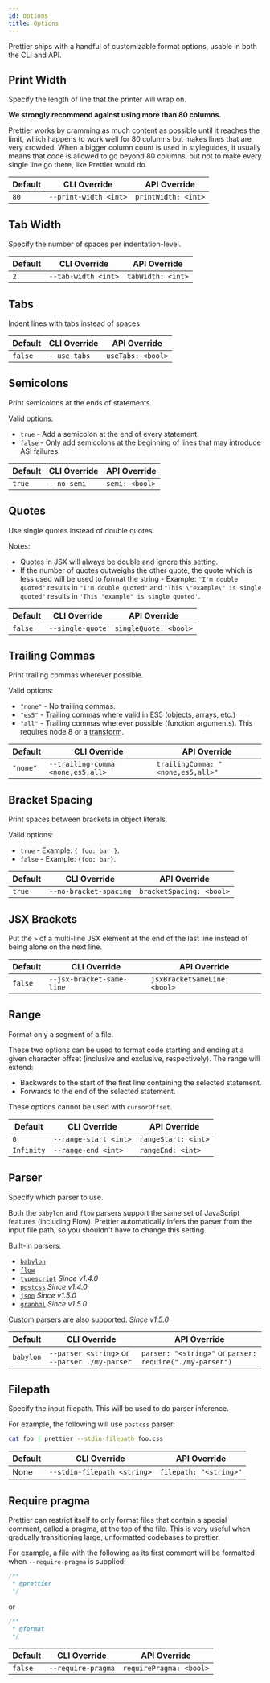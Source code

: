 ```yaml
---
id: options
title: Options
---
```


Prettier ships with a handful of customizable format options, usable in both the CLI and API.

## Print Width
Specify the length of line that the printer will wrap on.

**We strongly recommend against using more than 80 columns.**

Prettier works by cramming as much content as possible until it reaches the limit, which happens to work well for 80 columns but makes lines that are very crowded. When a bigger column count is used in styleguides, it usually means that code is allowed to go beyond 80 columns, but not to make every single line go there, like Prettier would do.

Default | CLI Override | API Override
--------|--------------|-------------
`80` | `--print-width <int>` | `printWidth: <int>`

## Tab Width
Specify the number of spaces per indentation-level.

Default | CLI Override | API Override
--------|--------------|-------------
 `2` | `--tab-width <int>` | `tabWidth: <int>`

## Tabs
Indent lines with tabs instead of spaces

Default | CLI Override | API Override
--------|--------------|-------------
`false` | `--use-tabs` | `useTabs: <bool>`

## Semicolons
Print semicolons at the ends of statements.

Valid options:

 * `true` - Add a semicolon at the end of every statement.
 * `false` - Only add semicolons at the beginning of lines that may introduce ASI failures.

Default | CLI Override | API Override
--------|--------------|-------------
`true` | `--no-semi` | `semi: <bool>`

## Quotes
Use single quotes instead of double quotes.

Notes:

* Quotes in JSX will always be double and ignore this setting.
* If the number of quotes outweighs the other quote, the quote which is less used will be used to format the string - Example: `"I'm double quoted"` results in `"I'm double quoted"` and `"This \"example\" is single quoted"` results in `'This "example" is single quoted'`.

Default | CLI Override | API Override
--------|--------------|-------------
`false` |  `--single-quote` | `singleQuote: <bool>`

## Trailing Commas
Print trailing commas wherever possible.

Valid options:

 * `"none"` - No trailing commas.
 * `"es5"` - Trailing commas where valid in ES5 (objects, arrays, etc.)
 * `"all"` - Trailing commas wherever possible (function arguments). This requires node 8 or a [transform](https://babeljs.io/docs/plugins/syntax-trailing-function-commas/).

Default | CLI Override | API Override
--------|--------------|-------------
`"none"` | `--trailing-comma <none,es5,all>` | `trailingComma: "<none,es5,all>"`

## Bracket Spacing
Print spaces between brackets in object literals.

Valid options:
 * `true` - Example: `{ foo: bar }`.
 * `false` - Example: `{foo: bar}`.

Default | CLI Override | API Override
--------|--------------|-------------
`true` | `--no-bracket-spacing` | `bracketSpacing: <bool>`

## JSX Brackets
Put the `>` of a multi-line JSX element at the end of the last line instead of being alone on the next line.

Default | CLI Override | API Override
--------|--------------|-------------
`false` | `--jsx-bracket-same-line` | `jsxBracketSameLine: <bool>`

## Range
Format only a segment of a file.

These two options can be used to format code starting and ending at a given character offset (inclusive and exclusive, respectively). The range will extend:

* Backwards to the start of the first line containing the selected statement.
* Forwards to the end of the selected statement.

These options cannot be used with `cursorOffset`.

Default | CLI Override | API Override
--------|--------------|-------------
`0`        | `--range-start <int>`| `rangeStart: <int>`
`Infinity` | `--range-end <int>`  | `rangeEnd: <int>`

## Parser
Specify which parser to use.

Both the `babylon` and `flow` parsers support the same set of JavaScript features (including Flow). Prettier automatically infers the parser from the input file path, so you shouldn't have to change this setting.

Built-in parsers:

 * [`babylon`](https://github.com/babel/babylon/)
 * [`flow`](https://github.com/facebook/flow/tree/master/src/parser)
 * [`typescript`](https://github.com/eslint/typescript-eslint-parser) _Since v1.4.0_
 * [`postcss`](https://github.com/postcss/postcss) _Since v1.4.0_
 * [`json`](https://github.com/vtrushin/json-to-ast) _Since v1.5.0_
 * [`graphql`](https://github.com/graphql/graphql-js/tree/master/src/language) _Since v1.5.0_

[Custom parsers](#custom-parser-api) are also supported.  _Since v1.5.0_

Default | CLI Override | API Override
--------|--------------|-------------
`babylon` | `--parser <string>` or `--parser ./my-parser` | `parser: "<string>"` or `parser: require("./my-parser")`

## Filepath
Specify the input filepath. This will be used to do parser inference.

For example, the following will use `postcss` parser:

```bash
cat foo | prettier --stdin-filepath foo.css
```

Default | CLI Override | API Override
--------|--------------|-------------
None | `--stdin-filepath <string>` | `filepath: "<string>"`

## Require pragma
Prettier can restrict itself to only format files that contain a special comment, called a pragma, at the top of the file. This is very useful
when gradually transitioning large, unformatted codebases to prettier.

For example, a file with the following as its first comment will be formatted when `--require-pragma` is supplied:

```js
/**
 * @prettier
 */
```

or

```js
/**
 * @format
 */
```

Default | CLI Override | API Override
--------|--------------|-------------
`false` | `--require-pragma` | `requirePragma: <bool>`
